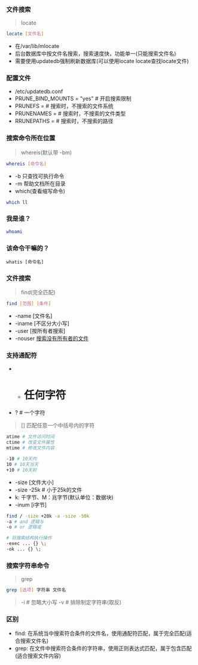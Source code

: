 ### 文件搜索
> locate
```bash
locate [文件名]
```
* 在/var/lib/mlocate
* 后台数据库中按文件名搜索，搜索速度快，功能单一(只能搜索文件名)
* 需要使用updatedb强制刷新数据库(可以使用locate locate查找locate文件)


### 配置文件
* /etc/updatedb.conf
* PRUNE_BIND_MOUNTS = "yes" # 开启搜索限制
* PRUNEFS = # 搜索时，不搜索的文件系统
* PRUNENAMES = # 搜索时，不搜索的文件类型
* RRUNEPATHS = # 搜索时，不搜索的路径


### 搜索命令所在位置
> whereis(默认带 -bm)
```bash
whereis [命令名]
```
* -b 只查找可执行命令
* -m 帮助文档所在目录
* which(查看缩写命令)

```bash
which ll
```


### 我是谁？
```bash
whoami
```
### 该命令干嘛的？ 
```
whatis [命令名]
```




### 文件搜索
> find(完全匹配)
```bash
find [范围] [条件]
```
* -name [文件名]
* -iname [不区分大小写]
* -user [按所有者搜索]
* -nouser [搜索没有所有者的文件](linux内核产生、Windows复制过来的文件)


### 支持通配符
* * # 任何字符
* ? # 一个字符
> [] 匹配任意一个中括号内的字符

```bash
atime # 文件访问时间
ctime # 改变文件属性
mtime # 修改文件内容

-10 # 10天内
10 # 10天当天
+10 # 10天前
```
* -size [文件大小]
* -size -25k # 小于25k的文件
* k: 千字节、M：兆字节(默认单位：数据块)
* -inum [i字节]

```bash
find / -size +20k -a -size -50k
-a # and 逻辑与
-o # or 逻辑或

# 将搜索结构执行操作
-exec ... {} \;
-ok ... {} \;
```


### 搜索字符串命令
> grep
```bash
grep [选项] 字符串 文件名
```
> -i # 忽略大小写
> -v # 排除制定字符串(取反)


### 区别
* find: 在系统当中搜索符合条件的文件名，使用通配符匹配，属于完全匹配(适合搜索文件名)
* grep: 在文件中搜索符合条件的字符串，使用正则表达式匹配，属于包含匹配(适合搜索文件内容)


